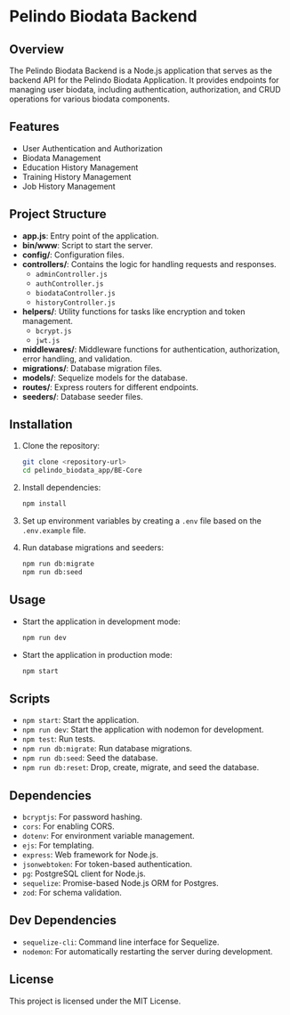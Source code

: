 # Pelindo Biodata Backend

## Overview

The Pelindo Biodata Backend is a Node.js application that serves as the backend API for the Pelindo Biodata Application. It provides endpoints for managing user biodata, including authentication, authorization, and CRUD operations for various biodata components.

## Features

-   User Authentication and Authorization
-   Biodata Management
-   Education History Management
-   Training History Management
-   Job History Management

## Project Structure

-   **app.js**: Entry point of the application.
-   **bin/www**: Script to start the server.
-   **config/**: Configuration files.
-   **controllers/**: Contains the logic for handling requests and responses.
    -   `adminController.js`
    -   `authController.js`
    -   `biodataController.js`
    -   `historyController.js`
-   **helpers/**: Utility functions for tasks like encryption and token management.
    -   `bcrypt.js`
    -   `jwt.js`
-   **middlewares/**: Middleware functions for authentication, authorization, error handling, and validation.
-   **migrations/**: Database migration files.
-   **models/**: Sequelize models for the database.
-   **routes/**: Express routers for different endpoints.
-   **seeders/**: Database seeder files.

## Installation

1. Clone the repository:

    ```bash
    git clone <repository-url>
    cd pelindo_biodata_app/BE-Core
    ```

2. Install dependencies:

    ```bash
    npm install
    ```

3. Set up environment variables by creating a `.env` file based on the `.env.example` file.

4. Run database migrations and seeders:
    ```bash
    npm run db:migrate
    npm run db:seed
    ```

## Usage

-   Start the application in development mode:

    ```bash
    npm run dev
    ```

-   Start the application in production mode:
    ```bash
    npm start
    ```

## Scripts

-   `npm start`: Start the application.
-   `npm run dev`: Start the application with nodemon for development.
-   `npm test`: Run tests.
-   `npm run db:migrate`: Run database migrations.
-   `npm run db:seed`: Seed the database.
-   `npm run db:reset`: Drop, create, migrate, and seed the database.

## Dependencies

-   `bcryptjs`: For password hashing.
-   `cors`: For enabling CORS.
-   `dotenv`: For environment variable management.
-   `ejs`: For templating.
-   `express`: Web framework for Node.js.
-   `jsonwebtoken`: For token-based authentication.
-   `pg`: PostgreSQL client for Node.js.
-   `sequelize`: Promise-based Node.js ORM for Postgres.
-   `zod`: For schema validation.

## Dev Dependencies

-   `sequelize-cli`: Command line interface for Sequelize.
-   `nodemon`: For automatically restarting the server during development.

## License

This project is licensed under the MIT License.
